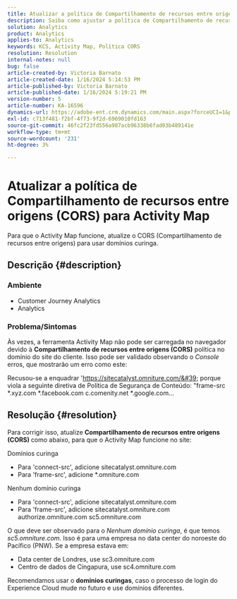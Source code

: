 ```yaml
---
title: Atualizar a política de Compartilhamento de recursos entre origens (CORS) para Activity Map
description: Saiba como ajustar a política de Compartilhamento de recursos entre origens para usar a ferramenta Activity Map.
solution: Analytics
product: Analytics
applies-to: Analytics
keywords: KCS, Activity Map, Política CORS
resolution: Resolution
internal-notes: null
bug: false
article-created-by: Victoria Barnato
article-created-date: 1/16/2024 5:14:53 PM
article-published-by: Victoria Barnato
article-published-date: 1/16/2024 5:19:21 PM
version-number: 5
article-number: KA-16596
dynamics-url: https://adobe-ent.crm.dynamics.com/main.aspx?forceUCI=1&pagetype=entityrecord&etn=knowledgearticle&id=5f38f4bd-92b4-ee11-a569-6045bd006704
exl-id: c713f481-f2bf-4f73-9f2d-6969010fd163
source-git-commit: 46fc2f23fd556a987acb96338b6fad03b489141e
workflow-type: tm+mt
source-wordcount: '231'
ht-degree: 3%

---
```


# Atualizar a política de Compartilhamento de recursos entre origens (CORS) para Activity Map


Para que o Activity Map funcione, atualize o CORS (Compartilhamento de recursos entre origens)<b> </b>para usar domínios curinga.

## Descrição {#description}


### <b>Ambiente </b>

- Customer Journey Analytics
- Analytics




### <b>Problema/Sintomas</b>

Às vezes, a ferramenta Activity Map não pode ser carregada no navegador devido à <b>Compartilhamento de recursos entre origens (CORS)</b> política no domínio do site do cliente. Isso pode ser validado observando o *Console* erros, que mostrarão um erro como este:

Recusou-se a enquadrar &#39;https://sitecatalyst.omniture.com/&#39; porque viola a seguinte diretiva de Política de Segurança de Conteúdo: &quot;frame-src \*.xyz.com \*.facebook.com c.comenity.net \*.google.com...


## Resolução {#resolution}


Para corrigir isso, atualize <b>Compartilhamento de recursos entre origens (CORS) </b>como abaixo, para que o Activity Map funcione no site:

Domínios curinga

- Para &#39;connect-src&#39;, adicione sitecatalyst.omniture.com
- Para &#39;frame-src&#39;, adicione \*.omniture.com


Nenhum domínio curinga

- Para &#39;connect-src&#39;, adicione sitecatalyst.omniture.com
- Para &#39;frame-src&#39;, adicione sitecatalyst.omniture.com authorize.omniture.com sc5.omniture.com


O que deve ser observado para o *Nenhum domínio curinga*, é que temos *sc5.omniture.com*. Isso é para uma empresa no data center do noroeste do Pacífico (PNW). Se a empresa estava em:

- Data center de Londres, use sc3.omniture.com
- Centro de dados de Cingapura, use sc4.omniture.com


Recomendamos usar o <b>domínios curingas</b>, caso o processo de login do Experience Cloud mude no futuro e use domínios diferentes.
